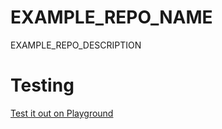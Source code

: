 # EXAMPLE_REPO_NAME

EXAMPLE_REPO_DESCRIPTION

# Testing

[Test it out on Playground](EXAMPLE_REPO_PLAYGROUND_URL)
